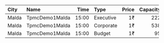 | City  | Name           |  Time | Type      | Price | Capacity | Booked |
| :---- | :------------- | ----: | :-------- | ----: | -------: | -----: |
| Malda | TpmcDemo1Malda | 15:00 | Executive |    1₹ |      222 |    143 |
| Malda | TpmcDemo1Malda | 15:00 | Corporate |    1₹ |      538 |    100 |
| Malda | TpmcDemo1Malda | 15:00 | Budget    |    1₹ |       95 |     32 |